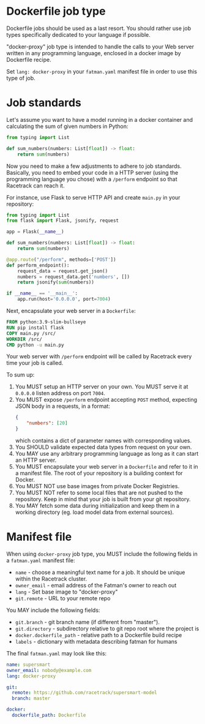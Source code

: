 # Dockerfile job type
Dockerfile jobs should be used as a last resort. You should rather use job types
specifically dedicated to your language if possible.

"docker-proxy" job type is intended to handle the calls to your Web server written 
in any programming language, enclosed in a docker image by Dockerfile recipe.

Set `lang: docker-proxy` in your `fatman.yaml` manifest file in order to use this type of job.

# Job standards
Let's assume you want to have a model running in a docker container and calculating
the sum of given numbers in Python:
```python
from typing import List

def sum_numbers(numbers: List[float]) -> float:
    return sum(numbers)
```

Now you need to make a few adjustments to adhere to job standards.
Basically, you need to embed your code in a HTTP server (using the programming language
you chose) with a `/perform` endpoint so that Racetrack can reach it.

For instance, use Flask to serve HTTP API and create `main.py` in your repository:
```python
from typing import List
from flask import Flask, jsonify, request

app = Flask(__name__)

def sum_numbers(numbers: List[float]) -> float:
    return sum(numbers)

@app.route("/perform", methods=['POST'])
def perform_endpoint():
    request_data = request.get_json()
    numbers = request_data.get('numbers', [])
    return jsonify(sum(numbers))

if __name__ == '__main__':
    app.run(host='0.0.0.0', port=7004)
```

Next, encapsulate your web server in a `Dockerfile`:
```dockerfile
FROM python:3.9-slim-bullseye
RUN pip install flask
COPY main.py /src/
WORKDIR /src/
CMD python -u main.py
```

Your web server with `/perform` endpoint will be called by Racetrack every time your job is called.

To sum up:

1. You MUST setup an HTTP server on your own. You MUST serve it at `0.0.0.0` listen address on port `7004`.
1. You MUST expose `/perform` endpoint accepting `POST` method, expecting JSON body in a requests, in a format:
    ```json
    {
        "numbers": [20]
    }
    ```
    which contains a dict of parameter names with corresponding values.
1. You SHOULD validate expected data types from request on your own.
1. You MAY use any arbitrary programming language as long as it can start an HTTP server.
1. You MUST encapsulate your web server in a `Dockerfile` and refer to it in a manifest file.
   The root of your repository is a building context for Docker.
1. You MUST NOT use base images from private Docker Registries.
1. You MUST NOT refer to some local files that are not pushed to the repository. 
   Keep in mind that your job is built from your git repository.
1. You MAY fetch some data during initialization and keep them in a working directory
   (eg. load model data from external sources).

# Manifest file
When using `docker-proxy` job type, you MUST include the following fields in a `fatman.yaml` manifest file:
- `name` - choose a meaningful text name for a job. It should be unique within the Racetrack cluster.
- `owner_email` - email address of the Fatman's owner to reach out
- `lang` - Set base image to "docker-proxy"
- `git.remote` - URL to your remote repo 

You MAY include the following fields:
- `git.branch` - git branch name (if different from "master").
- `git.directory` - subdirectory relative to git repo root where the project is
- `docker.dockerfile_path` - relative path to a Dockerfile build recipe
- `labels` - dictionary with metadata describing fatman for humans

The final `fatman.yaml` may look like this:
```yaml
name: supersmart
owner_email: nobody@example.com
lang: docker-proxy

git:
  remote: https://github.com/racetrack/supersmart-model
  branch: master

docker:
  dockerfile_path: Dockerfile
```
